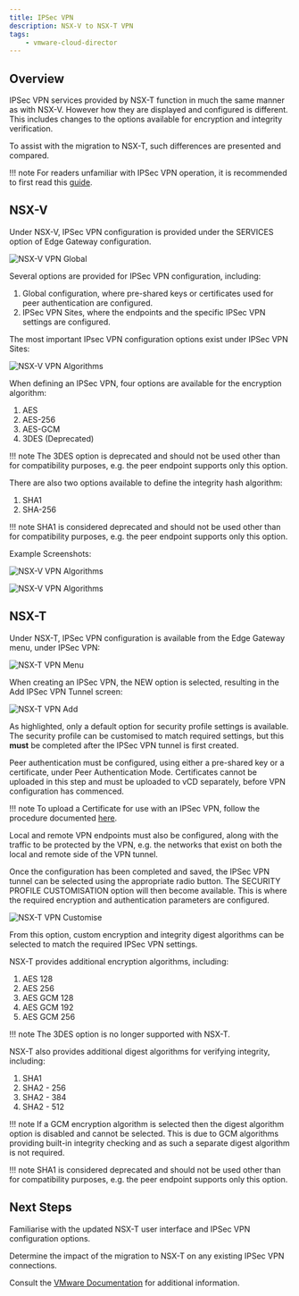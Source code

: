 ```yaml
---
title: IPSec VPN 
description: NSX-V to NSX-T VPN
tags:
    - vmware-cloud-director
---
```


## Overview

IPSec VPN services provided by NSX-T function in much the same manner as with NSX-V. However how they are displayed and configured is different. This includes changes to the options available for encryption and integrity verification.

To assist with the migration to NSX-T, such differences are presented and compared.

!!! note
        For readers unfamiliar with IPSec VPN operation, it is recommended to first read this [guide](https://www.techtarget.com/searchsecurity/definition/IPsec-Internet-Protocol-Security).

## NSX-V

Under NSX-V, IPSec VPN configuration is provided under the SERVICES option of Edge Gateway configuration.

![NSX-V VPN Global](./assets/nsx_v_vpn_global.jpg)

Several options are provided for IPSec VPN configuration, including:

1. Global configuration, where pre-shared keys or certificates used for peer authentication are configured.
2. IPSec VPN Sites, where the endpoints and the specific IPSec VPN settings are configured.

The most important IPsec VPN configuration options exist under IPSec VPN Sites:

![NSX-V VPN Algorithms](./assets/nsx_v_vpn_site.jpg)

When defining an IPSec VPN, four options are available for the encryption algorithm:

1. AES
2. AES-256
3. AES-GCM
4. 3DES (Deprecated)

!!! note
        The 3DES option is deprecated and should not be used other than for compatibility purposes, e.g. the peer endpoint supports only this option.

There are also two options available to define the integrity hash algorithm:

1. SHA1
2. SHA-256

!!! note
        SHA1 is considered deprecated and should not be used other than for compatibility purposes, e.g. the peer endpoint supports only this option.

Example Screenshots:

![NSX-V VPN Algorithms](./assets/nsx_v_ipsec_algorithms.jpg)

![NSX-V VPN Algorithms](./assets/nsx_v_ipsec_hash.jpg)

## NSX-T

Under NSX-T, IPSec VPN configuration is available from the Edge Gateway menu, under IPSec VPN:

![NSX-T VPN Menu](./assets/nsx_t_vpn_menu.jpg)

When creating an IPSec VPN, the NEW option is selected, resulting in the Add IPSec VPN Tunnel screen:

![NSX-T VPN Add](./assets/nsx_t_vpn_add.jpg)

As highlighted, only a default option for security profile settings is available. The security profile can be customised to match required settings, but this **must** be completed after the IPSec VPN tunnel is first created.

Peer authentication must be configured, using either a pre-shared key or a certificate, under Peer Authentication Mode. Certificates cannot be uploaded in this step and must be uploaded to vCD separately, before VPN configuration has commenced.

!!! note
        To upload a Certificate for use with an IPSec VPN, follow the procedure documented [here](../NSX-T_Networks/edge_services_gateway.md#add-a-certificate-to-the-edge-services-gateway).

Local and remote VPN endpoints must also be configured, along with the traffic to be protected by the VPN, e.g. the networks that exist on both the local and remote side of the VPN tunnel.

Once the configuration has been completed and saved, the IPSec VPN tunnel can be selected using the appropriate radio button. The SECURITY PROFILE CUSTOMISATION option will then become available. This is where the required encryption and authentication parameters are configured.

![NSX-T VPN Customise](./assets/nsx_t_customise_security_profile.jpg)

From this option, custom encryption and integrity digest algorithms can be selected to match the required IPSec VPN settings.

NSX-T provides additional encryption algorithms, including:

1. AES 128
2. AES 256
3. AES GCM 128
4. AES GCM 192
5. AES GCM 256

!!! note
        The 3DES option is no longer supported with NSX-T.

NSX-T also provides additional digest algorithms for verifying integrity, including:

1. SHA1
2. SHA2 - 256
3. SHA2 - 384
4. SHA2 - 512

!!! note
        If a GCM encryption algorithm is selected then the digest algorithm option is disabled and cannot be selected. This is due to GCM algorithms providing built-in integrity checking and as such a separate digest algorithm is not required.

!!! note
        SHA1 is considered deprecated and should not be used other than for compatibility purposes, e.g. the peer endpoint supports only this option.

## Next Steps

Familiarise with the updated NSX-T user interface and IPSec VPN configuration options.

Determine the impact of the migration to NSX-T on any existing IPSec VPN connections.

Consult the [VMware Documentation](https://docs.vmware.com/en/VMware-Cloud-Director/10.4/VMware-Cloud-Director-Tenant-Portal-Guide/GUID-019E8BF7-8669-4A15-B1AE-CDFD04EA77CB.html) for additional information.
